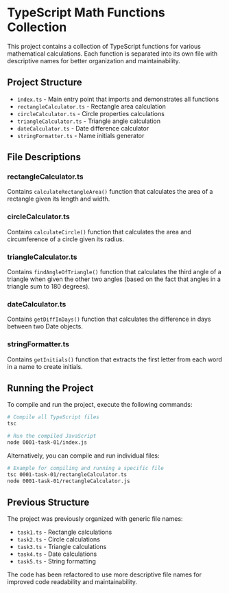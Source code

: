# TypeScript Math Functions Collection

This project contains a collection of TypeScript functions for various mathematical calculations. Each function is separated into its own file with descriptive names for better organization and maintainability.

## Project Structure

- `index.ts` - Main entry point that imports and demonstrates all functions
- `rectangleCalculator.ts` - Rectangle area calculation
- `circleCalculator.ts` - Circle properties calculations
- `triangleCalculator.ts` - Triangle angle calculation
- `dateCalculator.ts` - Date difference calculator
- `stringFormatter.ts` - Name initials generator

## File Descriptions

### rectangleCalculator.ts

Contains `calculateRectangleArea()` function that calculates the area of a rectangle given its length and width.

### circleCalculator.ts

Contains `calculateCircle()` function that calculates the area and circumference of a circle given its radius.

### triangleCalculator.ts

Contains `findAngleOfTriangle()` function that calculates the third angle of a triangle when given the other two angles (based on the fact that angles in a triangle sum to 180 degrees).

### dateCalculator.ts

Contains `getDiffInDays()` function that calculates the difference in days between two Date objects.

### stringFormatter.ts

Contains `getInitials()` function that extracts the first letter from each word in a name to create initials.

## Running the Project

To compile and run the project, execute the following commands:

```bash
# Compile all TypeScript files
tsc

# Run the compiled JavaScript
node 0001-task-01/index.js
```

Alternatively, you can compile and run individual files:

```bash
# Example for compiling and running a specific file
tsc 0001-task-01/rectangleCalculator.ts
node 0001-task-01/rectangleCalculator.js
```

## Previous Structure

The project was previously organized with generic file names:

- `task1.ts` - Rectangle calculations
- `task2.ts` - Circle calculations
- `task3.ts` - Triangle calculations
- `task4.ts` - Date calculations
- `task5.ts` - String formatting

The code has been refactored to use more descriptive file names for improved code readability and maintainability.
